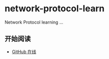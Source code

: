 # network-protocol-learn

Network Protocol learning ...

## 开始阅读

- [GitHub 在线](https://shipengqi.github.io/network-protocol-learn)